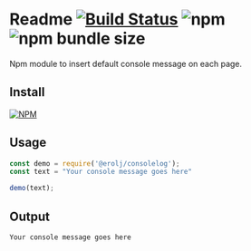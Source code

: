 # Readme [![Build Status](https://travis-ci.com/erolj/consolelog.svg?branch=master)](https://travis-ci.com/erolj/consolelog) ![npm](https://img.shields.io/npm/v/@erolj/consolelog) ![npm bundle size](https://img.shields.io/bundlephobia/min/@erolj/consolelog)

Npm module to insert default console message on each page.

## Install

[![NPM](https://nodei.co/npm/consolelog.png?mini=true)](https://nodei.co/npm/consolelog/)

## Usage

```js
const demo = require('@erolj/consolelog');
const text = "Your console message goes here"

demo(text);
```

## Output

```bash
Your console message goes here
```
